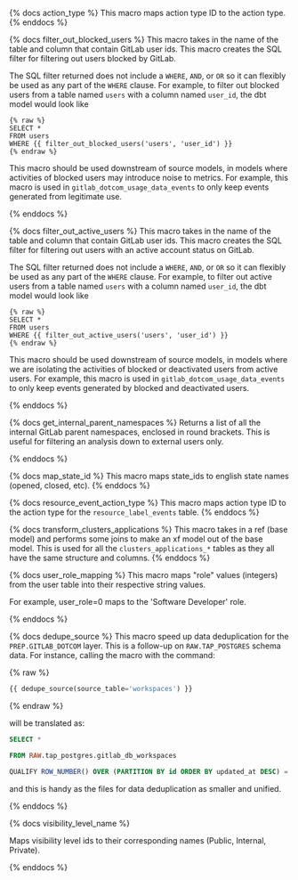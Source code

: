 {% docs action_type %}
This macro maps action type ID to the action type.
{% enddocs %}

{% docs filter_out_blocked_users %}
This macro takes in the name of the table and column that contain GitLab user ids. This macro creates the SQL filter for filtering out users blocked by GitLab.

The SQL filter returned does not include a `WHERE`, `AND`, or `OR` so it can flexibly be used as any part of the `WHERE` clause.  For example, to filter out blocked users from a table named `users` with a column named `user_id`, the dbt model would look like

```
{% raw %}
SELECT *
FROM users
WHERE {{ filter_out_blocked_users('users', 'user_id') }}
{% endraw %}
```

This macro should be used downstream of source models, in models where activities of blocked users may introduce noise to metrics.  For example, this macro is used in `gitlab_dotcom_usage_data_events` to only keep events generated from legitimate use.

{% enddocs %}

{% docs filter_out_active_users %}
This macro takes in the name of the table and column that contain GitLab user ids. This macro creates the SQL filter for filtering out users with an active account status on GitLab.

The SQL filter returned does not include a `WHERE`, `AND`, or `OR` so it can flexibly be used as any part of the `WHERE` clause.  For example, to filter out active users from a table named `users` with a column named `user_id`, the dbt model would look like

```
{% raw %}
SELECT *
FROM users
WHERE {{ filter_out_active_users('users', 'user_id') }}
{% endraw %}
```

This macro should be used downstream of source models, in models where we are isolating the activities of blocked or deactivated users from active users.  For example, this macro is used in `gitlab_dotcom_usage_data_events` to only keep events generated by blocked and deactivated users.

{% enddocs %}

{% docs get_internal_parent_namespaces %}
Returns a list of all the internal GitLab parent namespaces, enclosed in round brackets. This is useful for filtering an analysis down to external users only.

{% enddocs %}

{% docs map_state_id %}
This macro maps state_ids to english state names (opened, closed, etc).
{% enddocs %}


{% docs resource_event_action_type %}
This macro maps action type ID to the action type for the `resource_label_events` table.
{% enddocs %}


{% docs transform_clusters_applications %}
This macro takes in a ref (base model) and performs some joins to make an xf model out of the base model. This is used for all the `clusters_applications_*` tables as they all have the same structure and columns.
{% enddocs %}


{% docs user_role_mapping %}
This macro maps "role" values (integers) from the user table into their respective string values.

For example, user_role=0 maps to the 'Software Developer' role.

{% enddocs %}

{% docs dedupe_source %}
This macro speed up data deduplication for the `PREP.GITLAB_DOTCOM` layer. This is a follow-up on `RAW.TAP_POSTGRES` schema data.
For instance, calling the macro with the command:

{% raw %}
```sql
{{ dedupe_source(source_table='workspaces') }}
```
{% endraw %}

will be translated as:
```sql
SELECT *

FROM RAW.tap_postgres.gitlab_db_workspaces

QUALIFY ROW_NUMBER() OVER (PARTITION BY id ORDER BY updated_at DESC) = 1
```
and this is handy as the files for data deduplication as smaller and unified.

{% enddocs %}

{% docs visibility_level_name %}

Maps visibility level ids to their corresponding names (Public, Internal, Private).

{% enddocs %}